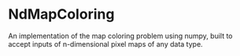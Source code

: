 # NdMapColoring
An implementation of the map coloring problem using numpy, built to accept inputs of n-dimensional pixel maps of any data type.